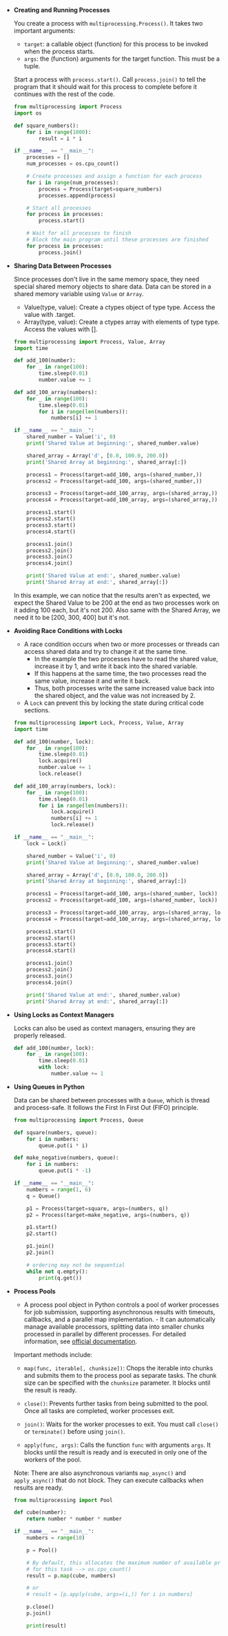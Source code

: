 - **Creating and Running Processes**

  You create a process with `multiprocessing.Process()`. It takes two important arguments:

  - `target`: a callable object (function) for this process to be invoked when the process starts.
  - `args`: the (function) arguments for the target function. This must be a tuple.

  Start a process with `process.start()`. Call `process.join()` to tell the program that it should wait for this process to complete before it continues with the rest of the code.

  ```python
  from multiprocessing import Process
  import os

  def square_numbers():
      for i in range(1000):
          result = i * i

  if __name__ == "__main__":
      processes = []
      num_processes = os.cpu_count()

      # Create processes and assign a function for each process
      for i in range(num_processes):
          process = Process(target=square_numbers)
          processes.append(process)

      # Start all processes
      for process in processes:
          process.start()

      # Wait for all processes to finish
      # Block the main program until these processes are finished
      for process in processes:
          process.join()
  ```

- **Sharing Data Between Processes**

  Since processes don't live in the same memory space, they need special shared memory objects to share data. Data can be stored in a shared memory variable using `Value` or `Array`.
    - Value(type, value): Create a ctypes object of type type. Access the value with .target.
    - Array(type, value): Create a ctypes array with elements of type type. Access the values with [].

  ```python
  from multiprocessing import Process, Value, Array
  import time

  def add_100(number):
      for _ in range(100):
          time.sleep(0.01)
          number.value += 1

  def add_100_array(numbers):
      for _ in range(100):
          time.sleep(0.01)
          for i in range(len(numbers)):
              numbers[i] += 1

  if __name__ == "__main__":
      shared_number = Value('i', 0)
      print('Shared Value at beginning:', shared_number.value)

      shared_array = Array('d', [0.0, 100.0, 200.0])
      print('Shared Array at beginning:', shared_array[:])

      process1 = Process(target=add_100, args=(shared_number,))
      process2 = Process(target=add_100, args=(shared_number,))

      process3 = Process(target=add_100_array, args=(shared_array,))
      process4 = Process(target=add_100_array, args=(shared_array,))

      process1.start()
      process2.start()
      process3.start()
      process4.start()

      process1.join()
      process2.join()
      process3.join()
      process4.join()

      print('Shared Value at end:', shared_number.value)
      print('Shared Array at end:', shared_array[:])
  ```

  In this example, we can notice that the results aren't as expected, we expect the Shared Value to be 200 at the end as two processes work on it adding 100 each, but it's not 200.
  Also same with the Shared Array, we need it to be [200, 300, 400] but it's not.

- **Avoiding Race Conditions with Locks**

  - A race condition occurs when two or more processes or threads can access shared data and try to change it at the same time.
    - In the example the two processes have to read the shared value, increase it by 1, and write it back into the shared variable.
    - If this happens at the same time, the two processes read the same value, increase it and write it back.
    - Thus, both processes write the same increased value back into the shared object, and the value was not increased by 2.
  - A `Lock` can prevent this by locking the state during critical code sections.

  ```python
  from multiprocessing import Lock, Process, Value, Array
  import time

  def add_100(number, lock):
      for _ in range(100):
          time.sleep(0.01)
          lock.acquire()
          number.value += 1
          lock.release()

  def add_100_array(numbers, lock):
      for _ in range(100):
          time.sleep(0.01)
          for i in range(len(numbers)):
              lock.acquire()
              numbers[i] += 1
              lock.release()

  if __name__ == "__main__":
      lock = Lock()

      shared_number = Value('i', 0)
      print('Shared Value at beginning:', shared_number.value)

      shared_array = Array('d', [0.0, 100.0, 200.0])
      print('Shared Array at beginning:', shared_array[:])

      process1 = Process(target=add_100, args=(shared_number, lock))
      process2 = Process(target=add_100, args=(shared_number, lock))

      process3 = Process(target=add_100_array, args=(shared_array, lock))
      process4 = Process(target=add_100_array, args=(shared_array, lock))

      process1.start()
      process2.start()
      process3.start()
      process4.start()

      process1.join()
      process2.join()
      process3.join()
      process4.join()

      print('Shared Value at end:', shared_number.value)
      print('Shared Array at end:', shared_array[:])
  ```

- **Using Locks as Context Managers**

  Locks can also be used as context managers, ensuring they are properly released.

  ```python
  def add_100(number, lock):
      for _ in range(100):
          time.sleep(0.01)
          with lock:
              number.value += 1
  ```

- **Using Queues in Python**

  Data can be shared between processes with a `Queue`, which is thread and process-safe. It follows the First In First Out (FIFO) principle.

  ```python
  from multiprocessing import Process, Queue

  def square(numbers, queue):
      for i in numbers:
          queue.put(i * i)

  def make_negative(numbers, queue):
      for i in numbers:
          queue.put(i * -1)

  if __name__ == "__main__":
      numbers = range(1, 6)
      q = Queue()

      p1 = Process(target=square, args=(numbers, q))
      p2 = Process(target=make_negative, args=(numbers, q))

      p1.start()
      p2.start()

      p1.join()
      p2.join()

      # ordering may not be sequential
      while not q.empty():
          print(q.get())
  ```
- **Process Pools**

  - A process pool object in Python controls a pool of worker processes for job submission, supporting asynchronous results with timeouts, callbacks, and a parallel map implementation.  - It can automatically manage available processors, splitting data into smaller chunks processed in parallel by different processes. For detailed information, see [official documentation](https://docs.python.org/3.7/library/multiprocessing.html#multiprocessing.pool).

  Important methods include:

  - `map(func, iterable[, chunksize])`: Chops the iterable into chunks and submits them to the process pool as separate tasks. The chunk size can be specified with the `chunksize` parameter. It blocks until the result is ready.

  - `close()`: Prevents further tasks from being submitted to the pool. Once all tasks are completed, worker processes exit.

  - `join()`: Waits for the worker processes to exit. You must call `close()` or `terminate()` before using `join()`.

  - `apply(func, args)`: Calls the function `func` with arguments `args`. It blocks until the result is ready and is executed in only one of the workers of the pool.

  Note: There are also asynchronous variants `map_async()` and `apply_async()` that do not block. They can execute callbacks when results are ready.

  ```python
  from multiprocessing import Pool

  def cube(number):
      return number * number * number

  if __name__ == "__main__":
      numbers = range(10)

      p = Pool()

      # By default, this allocates the maximum number of available processors
      # for this task --> os.cpu_count()
      result = p.map(cube, numbers)

      # or
      # result = [p.apply(cube, args=(i,)) for i in numbers]

      p.close()
      p.join()

      print(result)
  ```